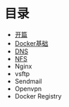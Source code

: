 # **目录**

* [开篇](README.md)
* [Docker基础](dockerji-78405d28-base-md.md)
* [DNS](dnsdnsmd.md)
* [NFS](nfsnfsmd.md)
* Nginx
* vsftp
* Sendmail
* Openvpn
* Docker Registry



